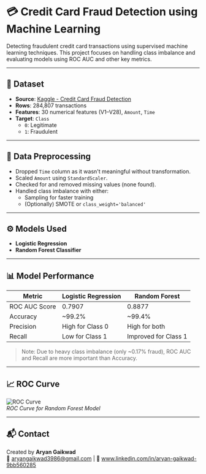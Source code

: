 # 💳 Credit Card Fraud Detection using Machine Learning

Detecting fraudulent credit card transactions using supervised machine learning techniques. This project focuses on handling class imbalance and evaluating models using ROC AUC and other key metrics.

---

## 📁 Dataset

- **Source**: [Kaggle - Credit Card Fraud Detection](https://www.kaggle.com/datasets/mlg-ulb/creditcardfraud)
- **Rows**: 284,807 transactions
- **Features**: 30 numerical features (V1–V28), `Amount`, `Time`
- **Target**: `Class`
  - `0`: Legitimate
  - `1`: Fraudulent

---

## 🧹 Data Preprocessing

- Dropped `Time` column as it wasn't meaningful without transformation.
- Scaled `Amount` using `StandardScaler`.
- Checked for and removed missing values (none found).
- Handled class imbalance with either:
  - Sampling for faster training
  - (Optionally) SMOTE or `class_weight='balanced'`

---

## ⚙️ Models Used

- **Logistic Regression**
- **Random Forest Classifier**

---

## 📊 Model Performance

| Metric        | Logistic Regression | Random Forest |
|---------------|---------------------|----------------|
| ROC AUC Score | 0.7907              | 0.8877         |
| Accuracy      | ~99.2%              | ~99.4%         |
| Precision     | High for Class 0    | High for both  |
| Recall        | Low for Class 1     | Improved for Class 1 |

> Note: Due to heavy class imbalance (only ~0.17% fraud), ROC AUC and Recall are more important than Accuracy.

---

## 📈 ROC Curve

![ROC Curve](path_to_roc_curve_image.png)  
*ROC Curve for Random Forest Model*

---

## 📬 Contact

Created by **Aryan Gaikwad**  
📧 aryangaikwad3986@gmail.com | 🔗 www.linkedin.com/in/aryan-gaikwad-9bb560285

